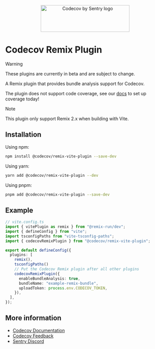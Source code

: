 <p align="center">
  <a href="https://about.codecov.io" target="_blank">
    <img src="https://about.codecov.io/wp-content/themes/codecov/assets/brand/sentry-cobranding/logos/codecov-by-sentry-logo.svg" alt="Codecov by Sentry logo" width="280" height="84">
  </a>
</p>

# Codecov Remix Plugin

> [!WARNING]
> These plugins are currently in beta and are subject to change.
>
> A Remix plugin that provides bundle analysis support for Codecov.
>
> The plugin does not support code coverage, see our [docs](https://docs.codecov.com/docs/quick-start) to set up coverage today!

> [!NOTE]
> This plugin only support Remix 2.x when building with Vite.

## Installation

Using npm:

```bash
npm install @codecov/remix-vite-plugin --save-dev
```

Using yarn:

```bash
yarn add @codecov/remix-vite-plugin --dev
```

Using pnpm:

```bash
pnpm add @codecov/remix-vite-plugin --save-dev
```

## Example

```ts
// vite.config.ts
import { vitePlugin as remix } from "@remix-run/dev";
import { defineConfig } from "vite";
import tsconfigPaths from "vite-tsconfig-paths";
import { codecovRemixPlugin } from "@codecov/remix-vite-plugin";

export default defineConfig({
  plugins: [
    remix(),
    tsconfigPaths()
    // Put the Codecov Remix plugin after all other plugins
    codecovRemixPlugin({
      enableBundleAnalysis: true,
      bundleName: "example-remix-bundle",
      uploadToken: process.env.CODECOV_TOKEN,
    }),
  ],
});
```

## More information

- [Codecov Documentation](https://docs.codecov.com/docs)
- [Codecov Feedback](https://github.com/codecov/feedback/discussions)
- [Sentry Discord](https://discord.gg/Ww9hbqr)
